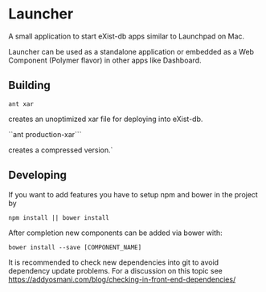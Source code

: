 # Launcher

A small application to start eXist-db apps similar to Launchpad on Mac.

Launcher can be used as a standalone application or embedded as a Web Component (Polymer flavor) in other apps like Dashboard.

## Building

```ant xar``` 

creates an unoptimized xar file for deploying into eXist-db.

``ant production-xar``` 

creates a compressed version.`

## Developing

If you want to add features you have to setup npm and bower in the project by

```npm install || bower install```

After completion new components can be added via bower with:

```bower install --save [COMPONENT_NAME]```

It is recommended to check new dependencies into git to avoid dependency
update problems. For a discussion on this topic see https://addyosmani.com/blog/checking-in-front-end-dependencies/


